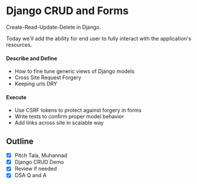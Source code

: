 # Django CRUD and Forms

Create-Read-Update-Delete in Django.

Today we'll add the ability for end user to fully interact with the application's resources.

#### Describe and Define

- How to fine tune generic views of Django models
- Cross Site Request Forgery
- Keeping urls DRY

#### Execute

- Use CSRF tokens to protect against forgery in forms
- Write tests to confirm proper model behavior
- Add links across site in scalable way

## Outline

- [x] Pitch Tala, Muhannad
- [x] Django CRUD Demo
- [x] Review if needed
- [x] DSA Q and A
